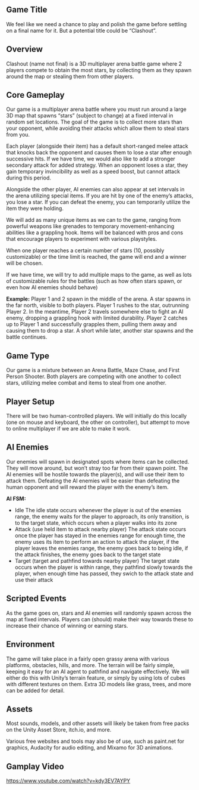 ## **Game Title**

We feel like we need a chance to play and polish the game before settling on a final name for it. But a potential title could be “Clashout”.

## **Overview**

Clashout (name not final) is a 3D multiplayer arena battle  game where 2 players compete to obtain the most stars, by collecting them as they spawn around the map or stealing them from other players.

## **Core Gameplay**

Our game is a multiplayer arena battle where you must run around a large 3D map that spawns “stars” (subject to change) at a fixed interval in random set locations. The goal of the game is to collect more stars than your opponent, while avoiding their attacks which allow them to steal stars from you.

Each player (alongside their item) has a default short-ranged melee attack that knocks back the opponent and causes them to lose a star after enough successive hits. If we have time, we would also like to add a stronger secondary attack for added strategy. When an opponent loses a star, they gain temporary invincibility as well as a speed boost, but cannot attack during this period.

Alongside the other player, AI enemies can also appear at set intervals in the arena utilizing special items. If you are hit by one of the enemy’s attacks, you lose a star. If you can defeat the enemy, you can temporarily utilize the item they were holding.

We will add as many unique items as we can to the game, ranging from powerful weapons like grenades to temporary movement-enhancing abilities like a grappling hook. Items will be balanced with pros and cons that encourage players to experiment with various playstyles.

When one player reaches a certain number of stars (10, possibly customizable) or the time limit is reached, the game will end and a winner will be chosen.

If we have time, we will try to add multiple maps to the game, as well as lots of customizable rules for the battles (such as how often stars spawn, or even how AI enemies should behave)

**Example:** Player 1 and 2 spawn in the middle of the arena. A star spawns in the far north, visible to both players. Player 1 rushes to the star, outrunning Player 2\. In the meantime, Player 2 travels somewhere else to fight an AI enemy, dropping a grappling hook with limited durability. Player 2 catches up to Player 1 and successfully grapples them, pulling them away and causing them to drop a star. A short while later, another star spawns and the battle continues.

## **Game Type**  
Our game is a mixture between an Arena Battle, Maze Chase, and First Person Shooter. Both players are competing with one another to collect stars, utilizing melee combat and items to steal from one another.

## **Player Setup**

There will be two human-controlled players. We will initially do this locally (one on mouse and keyboard, the other on controller), but attempt to move to online multiplayer if we are able to make it work.

## **AI Enemies**  
Our enemies will spawn in designated spots where items can be collected. They will move around, but won’t stray too far from their spawn point. The AI enemies will be hostile towards the player(s), and will use their item to attack them. Defeating the AI enemies will be easier than defeating the human opponent and will reward  the player with the enemy’s item.

**AI FSM:**

* Idle
    The idle state occurs whenever the player is out of the enemies range, the enemy waits for the player to approach, its only transition, is to the target state, which occurs when a player walks into its zone  
* Attack (use held item to attack nearby player)
    The attack state occurs once the player has stayed in the enemies range for enough time, the enemy uses its item to perform an action to attack the player, if the player leaves the enemies range, the enemy goes back to being idle, if the attack finishes, the enemy goes back to the target state
* Target (target and pathfind towards nearby player)
    The target state occurs when the player is within range, they pathfind slowly towards the player, when enough time has passed, they swich to the attack state and use their attack

## **Scripted Events**  
As the game goes on, stars and AI enemies will randomly spawn across the map at fixed intervals. Players can (should) make their way towards these to increase their chance of winning or earning stars.

## **Environment**  
The game will take place in a fairly open grassy arena with various platforms, obstacles, hills, and more. The terrain will be fairly simple, keeping it easy for an AI agent to pathfind and navigate effectively. We will either do this with Unity’s terrain feature, or simply by using lots of cubes with different textures on them. Extra 3D models like grass, trees, and more can be added for detail.

## **Assets**  
Most sounds, models, and other assets will likely be taken from free packs on the Unity Asset Store, itch.io, and more.

Various free websites and tools may also be of use, such as paint.net for graphics, Audacity for audio editing, and Mixamo for 3D animations.

## **Gamplay Video**
https://www.youtube.com/watch?v=kdy3EV7AYPY

